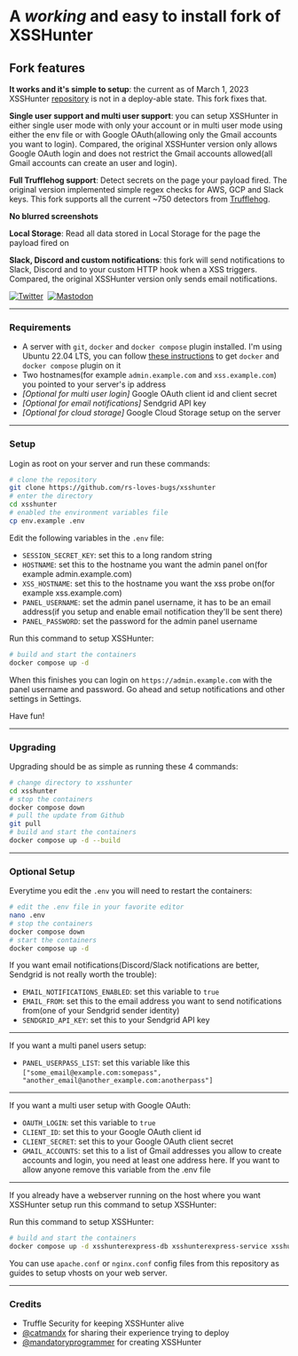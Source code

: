 # A *working* and easy to install fork of XSSHunter
## **Fork features**

**It works and it's simple to setup**: the current as of March 1, 2023 XSSHunter [repository](https://github.com/trufflesecurity/xsshunter) is not in a deploy-able state. This fork fixes that.

**Single user support and multi user support**: you can setup XSSHunter in either single user mode with only your account or in multi user mode using either the env file or with Google OAuth(allowing only the Gmail accounts you want to login). Compared, the original XSSHunter version only allows Google OAuth login and does not restrict the Gmail accounts allowed(all Gmail accounts can create an user and login).

**Full Trufflehog support**: Detect secrets on the page your payload fired. The original version implemented simple regex checks for AWS, GCP and Slack keys. This fork supports all the current ~750 detectors from [Trufflehog](https://github.com/trufflesecurity/trufflehog/).

**No blurred screenshots**

**Local Storage**: Read all data stored in Local Storage for the page the payload fired on

**Slack, Discord and custom notifications**: this fork will send notifications to Slack, Discord and to your custom HTTP hook when a XSS triggers. Compared, the original XSSHunter version only sends email notifications.


[![Twitter](https://img.shields.io/badge/-@rs__loves__bugs-%232B90D9?style=for-the-badge&logo=twitter&logoColor=white&label=twitter)](https://twitter.com/rs_loves_bugs)&nbsp;
[![Mastodon](https://img.shields.io/badge/-@rs__loves__bugs-%232B90D9?style=for-the-badge&logo=mastodon&logoColor=white&label=infosec.exchange)](https://infosec.exchange/@rs_loves_bugs)


---

### **Requirements**
* A server with `git`, `docker` and `docker compose` plugin installed. I'm using Ubuntu 22.04 LTS, you can follow [these instructions](https://docs.docker.com/engine/install/ubuntu/) to get `docker` and `docker compose` plugin on it
* Two hostnames(for example `admin.example.com` and `xss.example.com`) you pointed to your server's ip address 
* *[Optional for multi user login]* Google OAuth client id and client secret
* *[Optional for email notifications]* Sendgrid API key
* *[Optional for cloud storage]* Google Cloud Storage setup on the server 

---

### **Setup**
Login as root on your server and run these commands:
```bash
# clone the repository
git clone https://github.com/rs-loves-bugs/xsshunter
# enter the directory
cd xsshunter
# enabled the environment variables file
cp env.example .env
```
Edit the following variables in the `.env` file:
* `SESSION_SECRET_KEY`: set this to a long random string
* `HOSTNAME`: set this to the hostname you want the admin panel on(for example admin.example.com)
* `XSS_HOSTNAME`: set this to the hostname you want the xss probe on(for example xss.example.com)
* `PANEL_USERNAME`: set the admin panel username, it has to be an email address(if you setup and enable email notification they'll be sent there)
* `PANEL_PASSWORD`: set the password for the admin panel username

Run this command to setup XSSHunter:
```bash
# build and start the containers
docker compose up -d
```
When this finishes you can login on `https://admin.example.com` with the panel username and password. Go ahead and setup notifications and other settings in Settings.

Have fun!

---

### **Upgrading**

Upgrading should be as simple as running these 4 commands:

```bash
# change directory to xsshunter
cd xsshunter
# stop the containers
docker compose down
# pull the update from Github
git pull
# build and start the containers
docker compose up -d --build
```

---

### **Optional Setup**

Everytime you edit the `.env` you will need to restart the containers:
```bash
# edit the .env file in your favorite editor
nano .env 
# stop the containers
docker compose down
# start the containers
docker compose up -d
```

If you want email notifications(Discord/Slack notifications are better, Sendgrid is not really worth the trouble):
* `EMAIL_NOTIFICATIONS_ENABLED`: set this variable to `true`
* `EMAIL_FROM`: set this to the email address you want to send notifications from(one of your Sendgrid sender identity)
* `SENDGRID_API_KEY`: set this to your Sendgrid API key
---
If you want a multi panel users setup:
* `PANEL_USERPASS_LIST`: set this variable like this `["some_email@example.com:somepass", "another_email@another_example.com:anotherpass"]`
---
If you want a multi user setup with Google OAuth:
* `OAUTH_LOGIN`: set this variable to `true`
* `CLIENT_ID`: set this to your Google OAuth client id
* `CLIENT_SECRET`: set this to your Google OAuth client secret
* `GMAIL_ACCOUNTS`: set this to a list of Gmail addresses you allow to create accounts and login, you need at least one address here. If you want to allow anyone remove this variable from the .env file
---
If you already have a webserver running on the host where you want XSSHunter setup run this command to setup XSSHunter:

Run this command to setup XSSHunter:
```bash
# build and start the containers
docker compose up -d xsshunterexpress-db xsshunterexpress-service xsshunterexpress-trufflehog
```
You can use `apache.conf` or `nginx.conf` config files from this repository as guides to setup vhosts on your web server.

---

### **Credits**

* Truffle Security for keeping XSSHunter alive
* [@catmandx](https://github.com/catmandx) for sharing their experience trying to deploy
* [@mandatoryprogrammer](https://github.com/mandatoryprogrammer) for creating XSSHunter 
